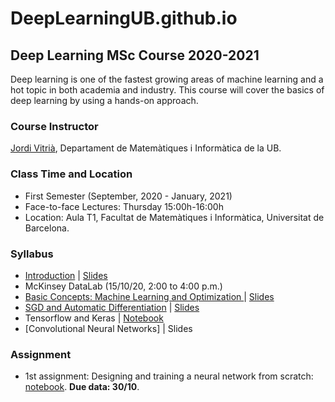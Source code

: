 # DeepLearningUB.github.io

## Deep Learning MSc Course 2020-2021

Deep learning is one of the fastest growing areas of machine learning and a hot topic in both academia and industry. This course will cover the basics of deep learning by using a hands-on approach.

### Course Instructor

[Jordi Vitrià](http://www.ub.edu/cvub/jordivitria/), Departament de Matemàtiques i Informàtica de la UB.

### Class Time and Location
+ First Semester (September, 2020 - January, 2021)
+ Face-to-face Lectures: Thursday 15:00h-16:00h
+ Location: Aula T1, Facultat de Matemàtiques i Informàtica, Universitat de Barcelona. 

### Syllabus
+ [Introduction](https://deeplearningub.github.io/deep0) | [Slides](https://github.com/DeepLearningUB/DeepLearningUB.github.io/raw/master/DeepLearningMasterIntro.pdf)
+ McKinsey DataLab (15/10/20, 2:00 to 4:00 p.m.)
+ [Basic Concepts: Machine Learning and Optimization ](https://deeplearningub.github.io/deep1) | [Slides](https://github.com/DeepLearningUB/DeepLearningUB.github.io/raw/master/DL1.pdf)
+ [SGD and Automatic Differentiation](https://deeplearningub.github.io/deep2) | [Slides](https://github.com/DeepLearningUB/DeepLearningUB.github.io/raw/master/DL2.pdf)
+ Tensorflow and Keras | [Notebook](https://colab.research.google.com/drive/1kI69bO3eLiXHtt3bkoEMk7FGMhUFO6Wu?usp=sharing)
+ [Convolutional Neural Networks] | Slides


### Assignment
+ 1st assignment: Designing and training a neural network from scratch: [notebook](
https://colab.research.google.com/github/DeepLearningUB/DeepLearningUB.github.io/blob/master/1st_Assignment.ipynb). **Due data: 30/10**.


